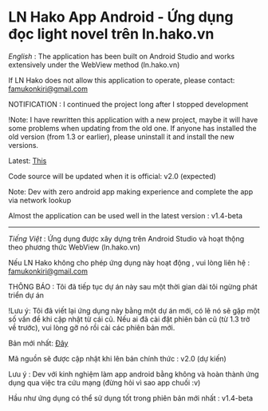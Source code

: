 # LN Hako App Android - Ứng dụng đọc light novel trên ln.hako.vn

*English* :
The application has been built on Android Studio and works extensively under the WebView method (ln.hako.vn) 

If LN Hako does not allow this application to operate, please contact: famukonkiri@gmail.com

NOTIFICATION : I continued the project long after I stopped development

!Note: I have rewritten this application with a new project, maybe it will have some problems when updating from the old one. If anyone has installed the old version (from 1.3 or earlier), please uninstall it and install the new versions.

Latest: [This](https://github.com/PhamTung449/LN-Hako-App-Android/releases)

Code source will be updated when it is official: v2.0 (expected)

Note: Dev with zero android app making experience and complete the app via network lookup

Almost the application can be used well in the latest version : v1.4-beta
________________________________________

*Tiếng Việt* :
Ứng dụng được xây dựng trên Android Studio và hoạt thộng theo phương thức WebView (ln.hako.vn)

Nếu LN Hako không cho phép ứng dụng này hoạt động , vui lòng liên hệ : famukonkiri@gmail.com

THÔNG BÁO : Tôi đã tiếp tục dự án này sau một thời gian dài tôi ngừng phát triển dự án

!Lưu ý: Tôi đã viết lại ứng dụng này bằng một dự án mới, có lẽ nó sẽ gặp một số vấn đề khi cập nhật từ cái cũ. Nếu ai đã cài đặt phiên bản cũ (từ 1.3 trở về trước), vui lòng gỡ nó rồi cài các phiên bản mới.

Bản mới nhất: [Đây](https://github.com/PhamTung449/LN-Hako-App-Android/releases)

Mã nguồn sẽ được cập nhật khi lên bản chính thức : v2.0 (dự kiến)

Lưu ý : Dev với kinh nghiệm làm app android bằng không và hoàn thành ứng dụng qua việc tra cứu mạng (đừng hỏi vì sao app chuối :v)

Hầu như ứng dụng có thể sử dụng tốt trong phiên bản mới nhất : v1.4-beta
